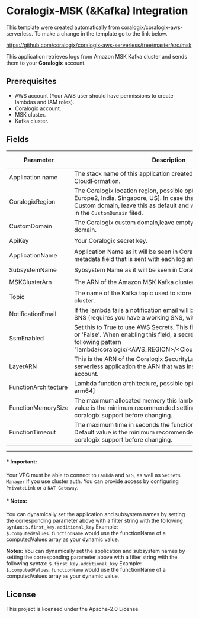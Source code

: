 # Coralogix-MSK (&Kafka) Integration

This template were created automatically from coralogix/coralogix-aws-serverless.
To make a change in the template go to the link below.

https://github.com/coralogix/coralogix-aws-serverless/tree/master/src/msk

This application retrieves logs from Amazon MSK Kafka cluster and sends them to your **Coralogix** account.

## Prerequisites
* AWS account (Your AWS user should have permissions to create lambdas and IAM roles).
* Coralogix account.
* MSK cluster.
* Kafka cluster.

## Fields 

| Parameter | Description | Default Value | Required |
|---|---|---|---|
| Application name | The stack name of this application created via AWS CloudFormation.|  | :heavy_check_mark: |
| CoralogixRegion | The Coralogix location region, possible options are [Europe, Europe2, India, Singapore, US]. In case that you want to use Custom domain, leave this as default and write the Custom doamin in the ``CustomDomain`` filed.| Europe | :heavy_check_mark: |
| CustomDomain | The Coralogix custom domain,leave empty if you don't use Custom domain. | | |
| ApiKey | Your Coralogix secret key. | | :heavy_check_mark: |
| ApplicationName | Application Name as it will be seen in Coralogix UI  (A mandatory metadata field that is sent with each log and helps to classify it). | | :heavy_check_mark: |
| SubsystemName | Sybsystem Name as it will be seen in Coralogix UI. | | :heavy_check_mark: |
| MSKClusterArn | The ARN of the Amazon MSK Kafka cluster | | :heavy_check_mark: |
| Topic | The name of the Kafka topic used to store records in your Kafka cluster. | | :heavy_check_mark: |
| NotificationEmail | If the lambda fails a notification email will be sent to this address via SNS (requires you have a working SNS, with a validated domain). | | |
| SsmEnabled | Set this to True to use AWS Secrets. This field receives only 'True' or 'False'. When enabling this field, a secret is created with the following pattern "lambda/coralogix/<AWS_REGION>/<Cloudwatch_lambda_name>".  | False |  |
| LayerARN | This is the ARN of the Coralogix SecurityLayer. Copy from the ``SSM`` serverless application the ARN that was installed on the AWS account.   |  |  |
| FunctionArchitecture | Lambda function architecture, possible options are [x86_64, arm64]| x86_64 |  |
| FunctionMemorySize | The maximum allocated memory this lambda may consume. Default value is the minimum recommended setting please consult coralogix support before changing. | 1024 |  |
| FunctionTimeout | The maximum time in seconds the function may be allowed to run. Default value is the minimum recommended setting please consult coralogix support before changing. | 300 |  |

---------------------
#### * **Important:** 
Your VPC must be able to connect to `Lambda` and `STS`, as well as `Secrets Manager` if you use cluster auth. You can provide access by configuring `PrivateLink` or a `NAT Gateway`.

#### * **Notes:**
You can dynamically set the application and subsystem names by setting the corresponding parameter above with a filter string with the following syntax: `$.first_key.additional_key`
Example: `$.computedValues.functionName` would use the functionName of a computedValues array as your dynamic value.

**Notes:**
You can dynamically set the application and subsystem names by setting the corresponding parameter above with a filter string with the following syntax:
`$.first_key.additional_key`
Example:
`$.computedValues.functionName` would use the functionName of a computedValues array as your dynamic value.

## License

This project is licensed under the Apache-2.0 License.